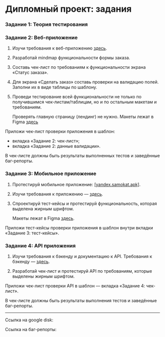 Дипломный проект: задания
=====================

### Задание 1: Теория тестирования

### Задание 2: Веб-приложение

1. Изучи требования к веб-приложению [здесь](https://praktikum.notion.site/d6b843a12b8e42989267e8ea330f6b1c?pvs=4).

2. Разработай mindmap функциональности формы заказа. 

3. Составь чек-лист по требованиям к функциональности экрана «Статус заказа». 

4. Для экрана «Сделать заказ» составь проверки на валидацию полей. Заполни их в виде таблицы по шаблону.
   
5. Проведи тестирование всей функциональности не только по получившимся чек-листам/таблицам, но и по остальным макетам и требованиям.
  
   Проверять главную страницу (лендинг) не нужно. Макеты лежат в Figma [здесь](https://www.figma.com/file/vHgTVzFac8zyxhMZ2o4b2m/web)

Приложи чек-лист проверки приложения в шаблон: 
* вкладка «Задание 2: чек-лист»;
* вкладка «Задание 2: данные валидации».
  
В чек-листе должны быть результаты выполненных тестов и заведённые баг-репорты.

### Задание 3: Мобильное приложение

1. Протестируй мобильное приложение: [[yandex.samokat.apk]](https://code.s3.yandex.net/qa/files/scooter-v2.0.apk). 

2. Изучи требования к приложению — [здесь](https://praktikum.notion.site/fbb847fa63244f5db3272bc8034ca7fd).

3. Спроектируй тест-кейсы и протестируй функциональность, которая выделена жирным шрифтом.

   Макеты лежат в Figma [здесь](https://www.figma.com/file/kqLqPvSvjLVLomkdadkAnk/mobile).

Приложи тест-кейсы проверки приложения в шаблон внутри вкладки «Задание 3: тест-кейсы». 

### Задание 4: API приложения

1. Изучи требования к бэкенду и документацию к API. Требования к бэкенду — [здесь](https://praktikum.notion.site/20389c6a65da49fb8e22720c4356887c?pvs=4).
   
2. Разработай чек-лист и протестируй API по требованиям, которые выделены жирным шрифтом.
   
Приложи чек-лист проверки API в шаблон — вкладка «Задание 4: чек-лист».

В чек-листе должны быть результаты выполнения тестов и заведённые баг-репорты.
<hr>

Ссылка на google disk:

Ссылка на баг-репорты:
